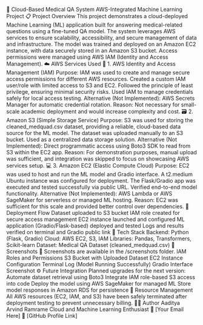 🧠 Cloud-Based Medical QA System
AWS-Integrated Machine Learning Project
📋 Project Overview
This project demonstrates a cloud-deployed Machine Learning (ML) application built for answering medical-related questions using a fine-tuned QA model. The system leverages AWS services to ensure scalability, accessibility, and secure management of data and infrastructure.
The model was trained and deployed on an Amazon EC2 instance, with data securely stored in an Amazon S3 bucket. Access permissions were managed using AWS IAM (Identity and Access Management).
☁️ AWS Services Used
🔐 1. AWS Identity and Access Management (IAM)
Purpose:
IAM was used to create and manage secure access permissions for different AWS resources.
Created a custom IAM user/role with limited access to S3 and EC2.
Followed the principle of least privilege, ensuring minimal security risks.
Used IAM to manage credentials safely for local access testing.
Alternative (Not Implemented):
AWS Secrets Manager for automatic credential rotation.
Reason: Not necessary for small-scale academic deployment and would increase complexity and cost.
🗃️ 2. Amazon S3 (Simple Storage Service)
Purpose:
S3 was used for storing the cleaned_medquad.csv dataset, providing a reliable, cloud-based data source for the ML model.
The dataset was uploaded manually to an S3 bucket.
Used as a centralized data storage solution.
Alternative (Not Implemented):
Direct programmatic access using Boto3 SDK to read from S3 within the EC2 app.
Reason: For demonstration purposes, manual upload was sufficient, and integration was skipped to focus on showcasing AWS services setup.
💻 3. Amazon EC2 (Elastic Compute Cloud)
Purpose:
EC2 was used to host and run the ML model and Gradio interface.
A t2.medium Ubuntu instance was configured for deployment.
The Flask/Gradio app was executed and tested successfully via public URL.
Verified end-to-end model functionality.
Alternative (Not Implemented):
AWS Lambda or AWS SageMaker for serverless or managed ML hosting.
Reason: EC2 was sufficient for this scale and provided better control over dependencies.
🚀 Deployment Flow
Dataset uploaded to S3 bucket
IAM role created for secure access management
EC2 instance launched and configured
ML application (Gradio/Flask-based) deployed and tested
Logs and results verified on terminal and Gradio public link
🧩 Tech Stack
Backend: Python (Flask, Gradio)
Cloud: AWS EC2, S3, IAM
Libraries: Pandas, Transformers, Scikit-learn
Dataset: Medical QA Dataset (cleaned_medquad.csv)
📸 Screenshots
📁 Screenshots are available in the /screenshots folder.
IAM Roles and Permissions
S3 Bucket with Uploaded Dataset
EC2 Instance Configuration
Terminal Log (Model Running Successfully)
Gradio Interface Screenshot
⚙️ Future Integration
Planned upgrades for the next version:
Automate dataset retrieval using Boto3
Integrate IAM role-based S3 access into code
Deploy the model using AWS SageMaker for managed ML
Store model responses in Amazon RDS for persistence
🧹 Resource Management
All AWS resources (EC2, IAM, and S3) have been safely terminated after deployment testing to prevent unnecessary billing.
👨‍💻 Author
Aaditya Arvind Ramrame
Cloud and Machine Learning Enthusiast
📧 [Your Email Here]
🔗 [GitHub Profile Link]

